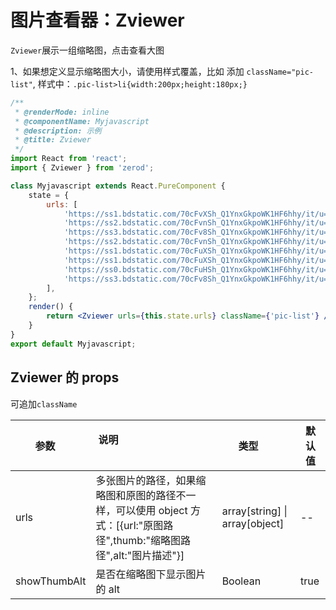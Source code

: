 <!-- @routePath:/component-doc/Zviewer-doc -->

# 图片查看器：Zviewer

`Zviewer`展示一组缩略图，点击查看大图

1、如果想定义显示缩略图大小，请使用样式覆盖，比如 添加 `className="pic-list"`, 样式中：`.pic-list>li{width:200px;height:180px;}`


```jsx
/**
 * @renderMode: inline
 * @componentName: Myjavascript
 * @description: 示例
 * @title: Zviewer
 */
import React from 'react';
import { Zviewer } from 'zerod';

class Myjavascript extends React.PureComponent {
    state = {
        urls: [
            'https://ss1.bdstatic.com/70cFvXSh_Q1YnxGkpoWK1HF6hhy/it/u=772200601,462145758&fm=26&gp=0.jpg',
            'https://ss2.bdstatic.com/70cFvnSh_Q1YnxGkpoWK1HF6hhy/it/u=3810345217,1257588557&fm=26&gp=0.jpg',
            'https://ss3.bdstatic.com/70cFv8Sh_Q1YnxGkpoWK1HF6hhy/it/u=356986022,721217029&fm=26&gp=0.jpg',
            'https://ss2.bdstatic.com/70cFvnSh_Q1YnxGkpoWK1HF6hhy/it/u=1174892709,2540345903&fm=26&gp=0.jpg',
            'https://ss1.bdstatic.com/70cFuXSh_Q1YnxGkpoWK1HF6hhy/it/u=3675547813,1268056532&fm=26&gp=0.jpg',
            'https://ss1.bdstatic.com/70cFuXSh_Q1YnxGkpoWK1HF6hhy/it/u=1520783822,2456875881&fm=26&gp=0.jpg',
            'https://ss0.bdstatic.com/70cFuHSh_Q1YnxGkpoWK1HF6hhy/it/u=887135549,123691985&fm=26&gp=0.jpg',
            'https://ss3.bdstatic.com/70cFv8Sh_Q1YnxGkpoWK1HF6hhy/it/u=331287437,1006101388&fm=26&gp=0.jpg',
        ],
    };
    render() {
        return <Zviewer urls={this.state.urls} className={'pic-list'} />;
    }
}
export default Myjavascript;
```

## Zviewer 的 props

可追加`className`

| 参数         | 说明                                                                                                                     | 类型                           | 默认值 |
| ------------ | ------------------------------------------------------------------------------------------------------------------------ | ------------------------------ | ------ |
| urls         | 多张图片的路径，如果缩略图和原图的路径不一样，可以使用 object 方式：[{url:"原图路径",thumb:"缩略图路径",alt:"图片描述"}] | array[string] \| array[object] | --     |
| showThumbAlt | 是否在缩略图下显示图片的 alt                                                                                             | Boolean                        | true   |
